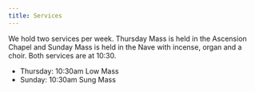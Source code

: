 ```yaml
---
title: Services
---
```


We hold two services per week.  Thursday Mass is held in the Ascension Chapel and Sunday Mass is held in the Nave with incense, organ and a choir.  Both services are at 10:30.

- Thursday: 10:30am Low Mass
- Sunday: 10:30am Sung Mass

